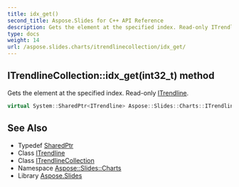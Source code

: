 ```yaml
---
title: idx_get()
second_title: Aspose.Slides for C++ API Reference
description: Gets the element at the specified index. Read-only ITrendline.
type: docs
weight: 14
url: /aspose.slides.charts/itrendlinecollection/idx_get/
---
```

## ITrendlineCollection::idx_get(int32_t) method


Gets the element at the specified index. Read-only [ITrendline](../../itrendline/).

```cpp
virtual System::SharedPtr<ITrendline> Aspose::Slides::Charts::ITrendlineCollection::idx_get(int32_t index)=0
```

## See Also

* Typedef [SharedPtr](../../../system/sharedptr/)
* Class [ITrendline](../../itrendline/)
* Class [ITrendlineCollection](../)
* Namespace [Aspose::Slides::Charts](../../)
* Library [Aspose.Slides](../../../)